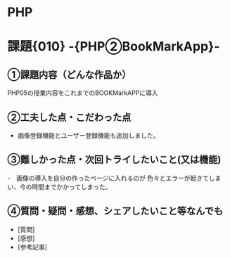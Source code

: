 # PHP
# 課題{010} -{PHP②BookMarkApp}-
## ①課題内容（どんな作品か）
PHP05の授業内容をこれまでのBOOKMarkAPPに導入
## ②工夫した点・こだわった点
- 画像登録機能とユーザー登録機能も追加しました。
## ③難しかった点・次回トライしたいこと(又は機能)
-　画像の導入を自分の作ったページに入れるのが
色々とエラーが起きてしまい、今の時間までかかってしまった。
## ④質問・疑問・感想、シェアしたいこと等なんでも
- [質問] 
- [感想] 
- [参考記事] 